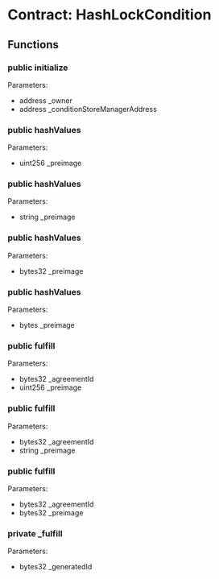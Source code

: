 
# Contract: HashLockCondition


## Functions

### public initialize
Parameters:
* address _owner
* address _conditionStoreManagerAddress

### public hashValues
Parameters:
* uint256 _preimage

### public hashValues
Parameters:
* string _preimage

### public hashValues
Parameters:
* bytes32 _preimage

### public hashValues
Parameters:
* bytes _preimage

### public fulfill
Parameters:
* bytes32 _agreementId
* uint256 _preimage

### public fulfill
Parameters:
* bytes32 _agreementId
* string _preimage

### public fulfill
Parameters:
* bytes32 _agreementId
* bytes32 _preimage

### private _fulfill
Parameters:
* bytes32 _generatedId
